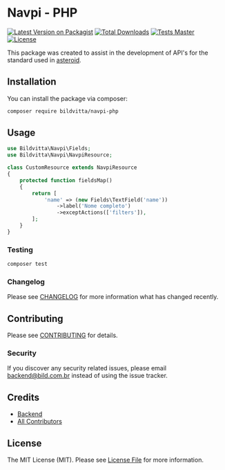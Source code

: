 # Navpi - PHP

[![Latest Version on Packagist](https://img.shields.io/packagist/v/bildvitta/navpi-php?include_prereleases&style=flat-square)](https://packagist.org/packages/bildvitta/navpi-php)
[![Total Downloads](https://img.shields.io/packagist/dm/bildvitta/navpi-php?style=flat-square)](https://packagist.org/packages/bildvitta/navpi-php)
[![Tests Master](https://img.shields.io/github/workflow/status/bildvitta/navpi-php/tests-master/master)](https://packagist.org/packages/bildvitta/navpi-php)
[![License](https://img.shields.io/packagist/l/bildvitta/navpi-php?style=flat-square)](https://packagist.org/packages/bildvitta/navpi-php)

This package was created to assist in the development of API's for the standard used in [asteroid](https://github.com/bildvitta/asteroid).

## Installation

You can install the package via composer:

```bash
composer require bildvitta/navpi-php
```

## Usage

``` php
use Bildvitta\Navpi\Fields;
use Bildvitta\Navpi\NavpiResource;

class CustomResource extends NavpiResource
{
    protected function fieldsMap()
    {
        return [
            'name' => (new Fields\TextField('name'))
                ->label('Nome completo')
                ->exceptActions(['filters']),
        ];
    }
}
```

### Testing

``` bash
composer test
```

### Changelog

Please see [CHANGELOG](CHANGELOG.md) for more information what has changed recently.

## Contributing

Please see [CONTRIBUTING](CONTRIBUTING.md) for details.

### Security

If you discover any security related issues, please email backend@bild.com.br instead of using the issue tracker.

## Credits

- [Backend](https://github.com/bildvitta)
- [All Contributors](../../contributors)

## License

The MIT License (MIT). Please see [License File](LICENSE.md) for more information.
